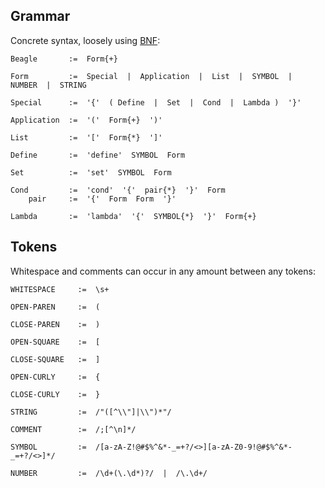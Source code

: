 
## Grammar ##

Concrete syntax, loosely using [BNF](http://en.wikipedia.org/wiki/Backus%E2%80%93Naur_Form):

    Beagle       :=  Form{+}
    
    Form         :=  Special  |  Application  |  List  |  SYMBOL  |  NUMBER  |  STRING
    
    Special      :=  '{'  ( Define  |  Set  |  Cond  |  Lambda )  '}'

    Application  :=  '('  Form{+}  ')' 
    
    List         :=  '['  Form{*}  ']'
    
    Define       :=  'define'  SYMBOL  Form

    Set          :=  'set'  SYMBOL  Form

    Cond         :=  'cond'  '{'  pair{*}  '}'  Form
        pair     :=  '{'  Form  Form  '}'

    Lambda       :=  'lambda'  '{'  SYMBOL{*}  '}'  Form{+}
    


## Tokens ##

Whitespace and comments can occur in any amount between any tokens:

    WHITESPACE     :=  \s+

    OPEN-PAREN     :=  (

    CLOSE-PAREN    :=  )

    OPEN-SQUARE    :=  [

    CLOSE-SQUARE   :=  ]

    OPEN-CURLY     :=  {

    CLOSE-CURLY    :=  }
    
    STRING         :=  /"([^\\"]|\\")*"/

    COMMENT        :=  /;[^\n]*/

    SYMBOL         :=  /[a-zA-Z!@#$%^&*-_=+?/<>][a-zA-Z0-9!@#$%^&*-_=+?/<>]*/

    NUMBER         :=  /\d+(\.\d*)?/  |  /\.\d+/
